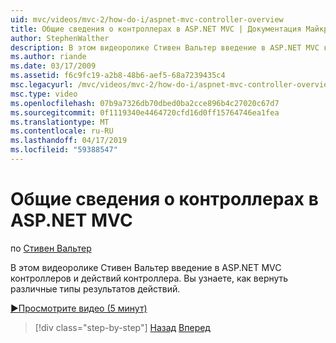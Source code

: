 ```yaml
---
uid: mvc/videos/mvc-2/how-do-i/aspnet-mvc-controller-overview
title: Общие сведения о контроллерах в ASP.NET MVC | Документация Майкрософт
author: StephenWalther
description: В этом видеоролике Стивен Вальтер введение в ASP.NET MVC контроллеров и действий контроллера. Вы узнаете, как вернуть различные типы результатов действий.
ms.author: riande
ms.date: 03/17/2009
ms.assetid: f6c9fc19-a2b8-48b6-aef5-68a7239435c4
msc.legacyurl: /mvc/videos/mvc-2/how-do-i/aspnet-mvc-controller-overview
msc.type: video
ms.openlocfilehash: 07b9a7326db70dbed0ba2cce896b4c27020c67d7
ms.sourcegitcommit: 0f1119340e4464720cfd16d0ff15764746ea1fea
ms.translationtype: MT
ms.contentlocale: ru-RU
ms.lasthandoff: 04/17/2019
ms.locfileid: "59388547"
---
```

# <a name="aspnet-mvc-controller-overview"></a>Общие сведения о контроллерах в ASP.NET MVC

по [Стивен Вальтер](https://github.com/StephenWalther)

В этом видеоролике Стивен Вальтер введение в ASP.NET MVC контроллеров и действий контроллера. Вы узнаете, как вернуть различные типы результатов действий.

[&#9654;Просмотрите видео (5 минут)](https://channel9.msdn.com/Blogs/ASP-NET-Site-Videos/aspnet-mvc-controller-overview)

> [!div class="step-by-step"]
> [Назад](understanding-models-views-and-controllers.md)
> [Вперед](understanding-controllers-controller-actions-and-action-results.md)
